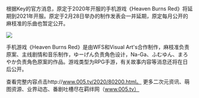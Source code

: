 根据Key的官方消息，原定于2020年开服的手机游戏《Heaven Burns Red》将延期到2021年开服。原定于2月28日举办的制作发表会一并延期，原定每月公开的麻枝准的乐曲也暂定公开。

![](/uploads/images/1583076728.jpg)

手机游戏《Heaven Burns Red》是由WFS和Visual Art's合作制作，麻枝准负责原案、主线剧情和音乐制作，ゆーげん负责角色设计，Na-Ga、ふむゆん、まろやか负责角色原案的作品。游戏类型为RPG手游，有关故事内容等消息还将在日后公开。

查看完整内容点击http://www.005.tv/2020/80200.html。
更多二次元资讯、萌图资源、业界动态、番剧吐槽尽在羁绊网（www.005.tv）